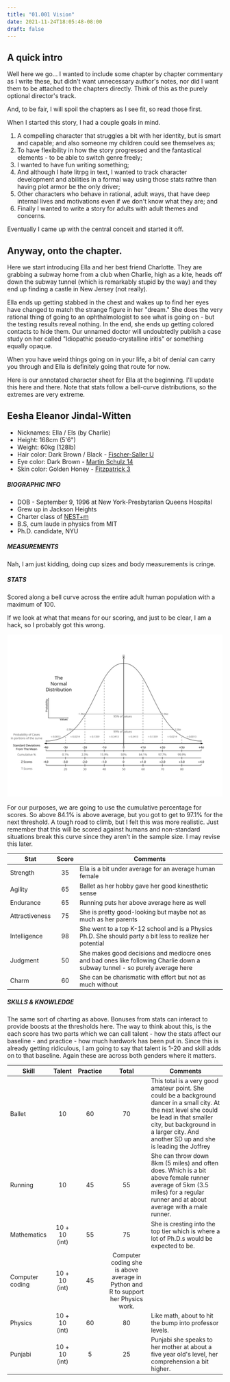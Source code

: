 ```yaml
---
title: "01.001 Vision"
date: 2021-11-24T18:05:48-08:00
draft: false
---
```

## A quick intro

Well here we go... I wanted to include some chapter by chapter commentary as I write these, but didn't want unnecessary author's notes, nor did I want them to be attached to the chapters directly. Think of this as the purely optional director's track.

And, to be fair, I will spoil the chapters as I see fit, so read those first.

When I started this story, I had a couple goals in mind.

1. A compelling character that struggles a bit with her identity, but is smart and capable; and also someone my children could see themselves as;
2. To have flexibility in how the story progressed and the fantastical elements - to be able to switch genre freely;
3. I wanted to have fun writing something;
4. And although I hate litrpg in text, I wanted to track character development and abilities in a formal way using those stats rathre than having plot armor be the only driver;
5. Other characters who behave in rational, adult ways, that have deep internal lives and motivations even if we don't know what they are; and
6. Finally I wanted to write a story for adults with adult themes and concerns.

Eventually I came up with the central conceit and started it off.

## Anyway, onto the chapter.

Here we start introducing Ella and her best friend Charlotte. They are grabbing a subway home from a club when Charlie, high as a kite, heads off down the subway tunnel (which is remarkably stupid by the way) and they end up finding a castle in New Jersey (not really).

Ella ends up getting stabbed in the chest and wakes up to find her eyes have changed to match the strange figure in her "dream." She does the very rational thing of going to an ophthalmologist to see what is going on - but the testing results reveal nothing. In the end, she ends up getting colored contacts to hide them. Our unnamed doctor will undoubtedly publish a case study on her called "Idiopathic pseudo-crystalline iritis" or something equally opaque.

When you have weird things going on in your life, a bit of denial can carry you through and Ella is definitely going that route for now.

Here is our annotated character sheet for Ella at the beginning. I'll update this here and there. Note that stats follow a bell-curve distributions, so the extremes are very extreme.

## Eesha Eleanor Jindal-Witten

- Nicknames: Ella / Els (by Charlie)
- Height: 168cm (5'6")
- Weight: 60kg (128lb)
- Hair color: Dark Brown / Black - [Fischer-Saller U](https://en.wikipedia.org/wiki/Fischer%E2%80%93Saller_scale)
- Eye color: Dark Brown - [Martin Schulz 14](https://en.wikipedia.org/wiki/Martin%E2%80%93Schultz_scale)
- Skin color: Golden Honey - [Fitzpatrick 3](https://en.wikipedia.org/wiki/Fitzpatrick_scale)

##### BIOGRAPHIC INFO

- DOB - September 9, 1996 at New York-Presbytarian Queens Hospital
- Grew up in Jackson Heights
- Charter class of [NEST+m](https://nestmk12.net/)
- B.S, cum laude in physics from MIT
- Ph.D. candidate, NYU

##### MEASUREMENTS

Nah, I am just kidding, doing cup sizes and body measurements is cringe.

##### STATS

Scored along a bell curve across the entire adult human population with a maximum of 100.

If we look at what that means for our scoring, and just to be clear, I am a hack, so I probably got this wrong.

![Normal distribution curve](images/The_Normal_Distribution.svg)

For our purposes, we are going to use the cumulative percentage for scores. So above 84.1% is above average, but you got to get to 97.1% for the next threshold. A tough road to climb, but I felt this was more realistic. Just remember that this will be scored against humans and non-standard situations break this curve since they aren't in the sample size. I may revise this later.

| Stat | Score | Comments |
| --- | :---: | --- |
| Strength | 35 | Ella is a bit under average for an average human female |
| Agility | 65 | Ballet as her hobby gave her good kinesthetic sense |
| Endurance | 65 | Running puts her above average here as well |
| Attractiveness | 75 | She is pretty good-looking but maybe not as much as her parents |
| Intelligence | 98 | She went to a top K-12 school and is a Physics Ph.D. She should party a bit less to realize her potential |
| Judgment | 50 | She makes good decisions and mediocre ones and bad ones like following Charlie down a subway tunnel - so purely average here |
| Charm | 60 | She can be charismatic with effort but not as much without |

##### SKILLS & KNOWLEDGE

The same sort of charting as above. Bonuses from stats can interact to provide boosts at the thresholds here. The way to think about this, is the each score has two parts which we can call talent - how the stats affect our baseline - and practice - how much hardwork has been put in. Since this is already getting ridiculous, I am going to say that talent is 1-20 and skill adds on to that baseline. Again these are across both genders where it matters.

| Skill | Talent | Practice | Total | Comments |
| --- | :---: | :---: | :---: | ---|
| Ballet | 10 | 60 | 70 | This total is a very good amateur point. She could be a background dancer in a small city. At the next level she could be lead in that smaller city, but background in a larger city. And another SD up and she is leading the Joffrey |
| Running | 10 | 45 | 55 | She can throw down 8km (5 miles) and often does. Which is a bit above female runner average of 5km (3.5 miles) for a regular runner and at about average with a male runner. |
| Mathematics | 10 + 10 (int) | 55 | 75 | She is cresting into the top tier which is where a lot of Ph.D.s would be expected to be. |
| Computer coding | 10 + 10 (int) | 45 | Computer coding she is above average in Python and R to support her Physics work. |
| Physics | 10 + 10 (int) | 60 | 80 | Like math, about to hit the bump into professor levels. |
| Punjabi | 10 + 10 (int) | 5 | 25 | Punjabi she speaks to her mother at about a five year old's level, her comprehension a bit higher. |